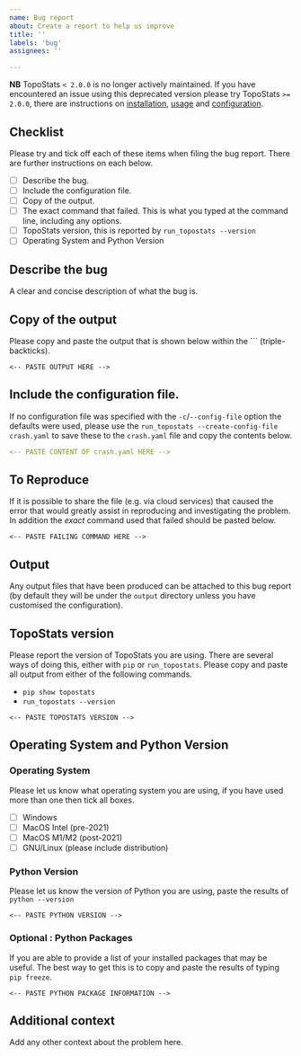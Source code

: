 ```yaml
---
name: Bug report
about: Create a report to help us improve
title: ''
labels: 'bug'
assignees: ''

---
```


**NB** TopoStats `< 2.0.0` is no longer actively maintained. If you have encountered an issue using this deprecated
version please try TopoStats `>= 2.0.0`, there are instructions on
[installation](https://afm-spm.github.io/TopoStats/installation.html),
[usage](https://afm-spm.github.io/TopoStats/usage.html) and
[configuration](https://afm-spm.github.io/TopoStats/configuration.html).

## Checklist

Please try and tick off each of these items when filing the bug report. There are further instructions on each below.

* [ ] Describe the bug.
* [ ] Include the configuration file.
* [ ] Copy of the output.
* [ ] The exact command that failed. This is what you typed at the command line, including any options.
* [ ] TopoStats version, this is reported by `run_topostats --version`
* [ ] Operating System and Python Version

## Describe the bug
A clear and concise description of what the bug is.

## Copy of the output

Please copy and paste the output that is shown below within the `\`` (triple-backticks).

```
<-- PASTE OUTPUT HERE -->
```


## Include the configuration file.

If no configuration file was specified with the `-c`/`--config-file` option the defaults were used, please use the
`run_topostats --create-config-file crash.yaml` to save these to the `crash.yaml` file and copy the contents below.

``` yaml
<-- PASTE CONTENT OF crash.yaml HERE -->
```


## To Reproduce

If it is possible to share the file (e.g. via cloud services) that caused the error that would greatly assist in reproducing and investigating the problem. In addition the _exact_ command used that failed should be pasted below.

```
<-- PASTE FAILING COMMAND HERE -->
```


## Output

Any output files that have been produced can be attached to this bug report (by default they will be under the `output` directory unless you have customised the configuration).

## TopoStats version

Please report the version of TopoStats you are using. There are several ways of doing this, either with `pip` or
`run_topostats`. Please copy and paste all output from either of the following commands.

- `pip show topostats`
- `run_topostats --version`

```
<-- PASTE TOPOSTATS VERSION -->
```

## Operating System and Python Version

### Operating System

Please let us know what operating system you are using, if you have used more than one then tick all boxes.

* [ ] Windows
* [ ] MacOS Intel (pre-2021)
* [ ] MacOS M1/M2 (post-2021)
* [ ] GNU/Linux (please include distribution)

### Python Version

Please let us know the version of Python you are using, paste the results of `python --version`

```
<-- PASTE PYTHON VERSION -->
```

### Optional : Python Packages

If you are able to provide a list of your installed packages that may be useful. The best way to get this is to copy and paste the results of typing `pip freeze`.

```
<-- PASTE PYTHON PACKAGE INFORMATION -->
```

## Additional context

Add any other context about the problem here.
